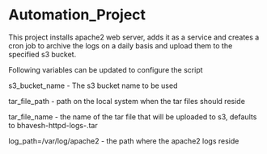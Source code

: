 # Automation_Project
This project installs apache2 web server, adds it as a service and creates a cron job to archive the logs on a daily basis and upload them to the specified s3 bucket.

Following variables can be updated to configure the script

s3_bucket_name - The s3 bucket name to be used

tar_file_path - path on the local system when the tar files should reside

tar_file_name - the name of the tar file that will be uploaded to s3, defaults to bhavesh-httpd-logs-<timestamp>.tar

log_path=/var/log/apache2 - the path where the apache2 logs reside